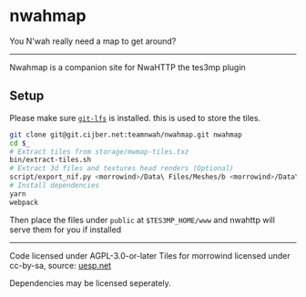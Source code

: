 # nwahmap
You N'wah really need a map to get around?

---

Nwahmap is a companion site for NwaHTTP the tes3mp plugin 

## Setup

Please make sure [`git-lfs`](https://git-lfs.github.com/) is installed. this is used to store the tiles.

```bash
git clone git@git.cijber.net:teamnwah/nwahmap.git nwahmap
cd $_
# Extract tiles from storage/mwmap-tiles.txz
bin/extract-tiles.sh
# Extract 3d files and textures head renders (Optional)
script/export_nif.py <morrowind>/Data\ Files/Meshes/b <morrowind>/Data\ Files/Textures public/blob
# Install dependencies
yarn
webpack
```

Then place the files under `public` at `$TES3MP_HOME/www` and nwahttp will serve them for you if installed

---

Code licensed under AGPL-3.0-or-later
Tiles for morrowind licensed under cc-by-sa, source: <a href="https://mwmap.uesp.net/">uesp.net</a>

Dependencies may be licensed seperately.
